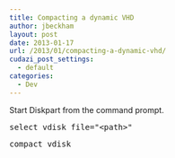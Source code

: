 ```yaml
---
title: Compacting a dynamic VHD
author: jbeckham
layout: post
date: 2013-01-17
url: /2013/01/compacting-a-dynamic-vhd/
cudazi_post_settings:
  - default
categories:
  - Dev
---
```

Start Diskpart from the command prompt.

<pre>select vdisk file="&lt;path&gt;"</pre>

<pre>compact vdisk</pre>

&nbsp;